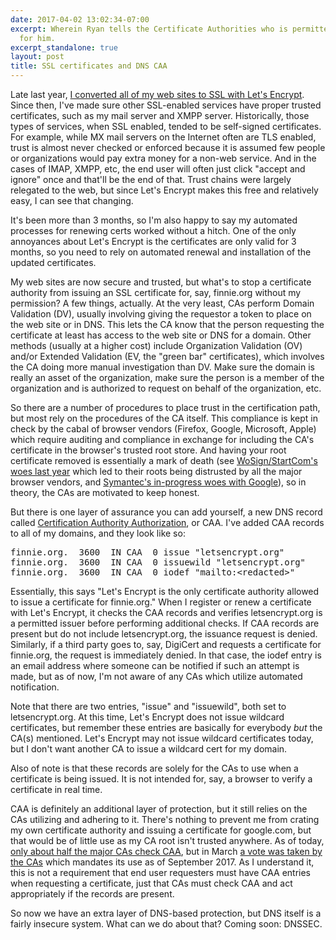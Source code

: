 ```yaml
---
date: 2017-04-02 13:02:34-07:00
excerpt: Wherein Ryan tells the Certificate Authorities who is permitted to speak
  for him.
excerpt_standalone: true
layout: post
title: SSL certificates and DNS CAA
---
```

Late last year, [I converted all of my web sites to SSL with Let's Encrypt](https://www.finnie.org/2016/12/18/sure-lets-encrypt/).
Since then, I've made sure other SSL-enabled services have proper trusted certificates, such as my mail server and XMPP server.
Historically, those types of services, when SSL enabled, tended to be self-signed certificates.
For example, while MX mail servers on the Internet often are TLS enabled, trust is almost never checked or enforced because it is assumed few people or organizations would pay extra money for a non-web service.
And in the cases of IMAP, XMPP, etc, the end user will often just click "accept and ignore" once and that'll be the end of that.
Trust chains were largely relegated to the web, but since Let's Encrypt makes this free and relatively easy, I can see that changing.

It's been more than 3 months, so I'm also happy to say my automated processes for renewing certs worked without a hitch.
One of the only annoyances about Let's Encrypt is the certificates are only valid for 3 months, so you need to rely on automated renewal and installation of the updated certificates.

My web sites are now secure and trusted, but what's to stop a certificate authority from issuing an SSL certificate for, say, finnie.org without my permission?
A few things, actually.
At the very least, CAs perform Domain Validation (DV), usually involving giving the requestor a token to place on the web site or in DNS.
This lets the CA know that the person requesting the certificate at least has access to the web site or DNS for a domain.
Other methods (usually at a higher cost) include Organization Validation (OV) and/or Extended Validation (EV, the "green bar" certificates), which involves the CA doing more manual investigation than DV.
Make sure the domain is really an asset of the organization, make sure the person is a member of the organization and is authorized to request on behalf of the organization, etc.

So there are a number of procedures to place trust in the certification path, but most rely on the procedures of the CA itself.
This compliance is kept in check by the cabal of browser vendors (Firefox, Google, Microsoft, Apple) which require auditing and compliance in exchange for including the CA's certificate in the browser's trusted root store.
And having your root certificate removed is essentially a mark of death (see [WoSign/StartCom's woes last year](https://blog.mozilla.org/security/2016/10/24/distrusting-new-wosign-and-startcom-certificates/) which led to their roots being distrusted by all the major browser vendors, and [Symantec's in-progress woes with Google](https://groups.google.com/a/chromium.org/forum/#!topic/blink-dev/eUAKwjihhBs)), so in theory, the CAs are motivated to keep honest.

But there is one layer of assurance you can add yourself, a new DNS record called [Certification Authority Authorization](https://en.wikipedia.org/wiki/DNS_Certification_Authority_Authorization), or CAA.
I've added CAA records to all of my domains, and they look like so:

<pre>finnie.org.  3600  IN CAA  0 issue "letsencrypt.org"
finnie.org.  3600  IN CAA  0 issuewild "letsencrypt.org"
finnie.org.  3600  IN CAA  0 iodef "mailto:&lt;redacted&gt;"</pre>

Essentially, this says "Let's Encrypt is the only certificate authority allowed to issue a certificate for finnie.org."
When I register or renew a certificate with Let's Encrypt, it checks the CAA records and verifies letsencrypt.org is a permitted issuer before performing additional checks.
If CAA records are present but do not include letsencrypt.org, the issuance request is denied.
Similarly, if a third party goes to, say, DigiCert and requests a certificate for finnie.org, the request is immediately denied.
In that case, the iodef entry is an email address where someone can be notified if such an attempt is made, but as of now, I'm not aware of any CAs which utilize automated notification.

Note that there are two entries, "issue" and "issuewild", both set to letsencrypt.org.
At this time, Let's Encrypt does not issue wildcard certificates, but remember these entries are basically for everybody *but* the CA(s) mentioned.
Let's Encrypt may not issue wildcard certificates today, but I don't want another CA to issue a wildcard cert for my domain.

Also of note is that these records are solely for the CAs to use when a certificate is being issued.
It is not intended for, say, a browser to verify a certificate in real time.

CAA is definitely an additional layer of protection, but it still relies on the CAs utilizing and adhering to it.
There's nothing to prevent me from crating my own certificate authority and issuing a certificate for google.com, but that would be of little use as my CA root isn't trusted anywhere.
As of today, [only about half the major CAs check CAA](https://sslmate.com/labs/caa/), but in March [a vote was taken by the CAs](https://cabforum.org/pipermail/public/2017-March/009988.html) which mandates its use as of September 2017.
As I understand it, this is not a requirement that end user requesters must have CAA entries when requesting a certificate, just that CAs must check CAA and act appropriately if the records are present.

So now we have an extra layer of DNS-based protection, but DNS itself is a fairly insecure system.
What can we do about that?
Coming soon: DNSSEC.
